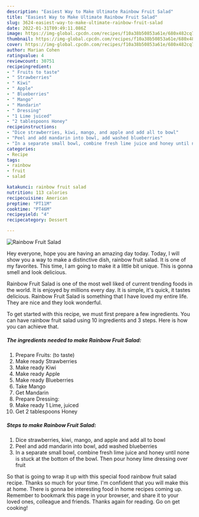 ```yaml
---
description: "Easiest Way to Make Ultimate Rainbow Fruit Salad"
title: "Easiest Way to Make Ultimate Rainbow Fruit Salad"
slug: 3624-easiest-way-to-make-ultimate-rainbow-fruit-salad
date: 2022-01-31T09:49:11.086Z
image: https://img-global.cpcdn.com/recipes/f10a38b50853a61e/680x482cq70/rainbow-fruit-salad-recipe-main-photo.jpg
thumbnail: https://img-global.cpcdn.com/recipes/f10a38b50853a61e/680x482cq70/rainbow-fruit-salad-recipe-main-photo.jpg
cover: https://img-global.cpcdn.com/recipes/f10a38b50853a61e/680x482cq70/rainbow-fruit-salad-recipe-main-photo.jpg
author: Marian Cohen
ratingvalue: 4
reviewcount: 30751
recipeingredient:
- " Fruits to taste"
- " Strawberries"
- " Kiwi"
- " Apple"
- " Blueberries"
- " Mango"
- " Mandarin"
- " Dressing"
- "1 Lime juiced"
- "2 tablespoons Honey"
recipeinstructions:
- "Dice strawberries, kiwi, mango, and apple and add all to bowl"
- "Peel and add mandarin into bowl, add washed blueberries"
- "In a separate small bowl, combine fresh lime juice and honey until none is stuck at the bottom of the bowl. Then pour honey lime dressing over fruit"
categories:
- Recipe
tags:
- rainbow
- fruit
- salad

katakunci: rainbow fruit salad 
nutrition: 113 calories
recipecuisine: American
preptime: "PT11M"
cooktime: "PT46M"
recipeyield: "4"
recipecategory: Dessert

---
```



![Rainbow Fruit Salad](https://img-global.cpcdn.com/recipes/f10a38b50853a61e/680x482cq70/rainbow-fruit-salad-recipe-main-photo.jpg)

Hey everyone, hope you are having an amazing day today. Today, I will show you a way to make a distinctive dish, rainbow fruit salad. It is one of my favorites. This time, I am going to make it a little bit unique. This is gonna smell and look delicious.



Rainbow Fruit Salad is one of the most well liked of current trending foods in the world. It is enjoyed by millions every day. It is simple, it's quick, it tastes delicious. Rainbow Fruit Salad is something that I have loved my entire life. They are nice and they look wonderful.


To get started with this recipe, we must first prepare a few ingredients. You can have rainbow fruit salad using 10 ingredients and 3 steps. Here is how you can achieve that.

<!--inarticleads1-->

##### The ingredients needed to make Rainbow Fruit Salad:

1. Prepare  Fruits: (to taste)
1. Make ready  Strawberries
1. Make ready  Kiwi
1. Make ready  Apple
1. Make ready  Blueberries
1. Take  Mango
1. Get  Mandarin
1. Prepare  Dressing:
1. Make ready 1 Lime, juiced
1. Get 2 tablespoons Honey




<!--inarticleads2-->

##### Steps to make Rainbow Fruit Salad:

1. Dice strawberries, kiwi, mango, and apple and add all to bowl
1. Peel and add mandarin into bowl, add washed blueberries
1. In a separate small bowl, combine fresh lime juice and honey until none is stuck at the bottom of the bowl. Then pour honey lime dressing over fruit




So that is going to wrap it up with this special food rainbow fruit salad recipe. Thanks so much for your time. I'm confident that you will make this at home. There is gonna be interesting food in home recipes coming up. Remember to bookmark this page in your browser, and share it to your loved ones, colleague and friends. Thanks again for reading. Go on get cooking!
